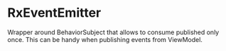 # RxEventEmitter
Wrapper around BehaviorSubject that allows to consume published only once. This can be handy when publishing events from ViewModel.
